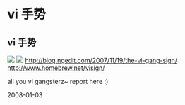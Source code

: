 # vi 手势

## vi 手势

![](http://blog.ngedit.com/img/paul-tuckfield-vi-gang-sign.jpg)
![](http://www.viemu.com/why-vi-img/vi-gang-sign.gif)
http://blog.ngedit.com/2007/11/19/the-vi-gang-sign/
http://www.homebrew.net/visign/

all you vi gangsterz~ report here  :)


2008-01-03